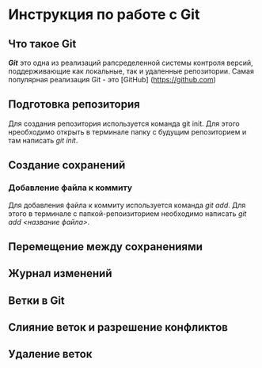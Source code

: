 # Инструкция по работе с Git

## Что такое Git
***Git*** это одна из реализаций рапсределенной системы контроля версий, поддерживающие как локальные, так и удаленные репозитории. Самая популярная реализация Git - это [GitHub] (https://github.com) 
## Подготовка репозитория
Для создания репозитория используется команда git init. Для этого нреобходимо открыть в терминале папку с будущим репозиторием и там написать *git init*.
## Создание сохранений

### Добавление файла к коммиту
Для добавления файла к коммиту используется команда *git add*. Для этого в терминале с папкой-репоизиторием необходимо написать *git add <название файла>*.

## Перемещение между сохранениями

## Журнал изменений

## Ветки в Git

## Слияние веток и разрешение конфликтов

## Удаление веток